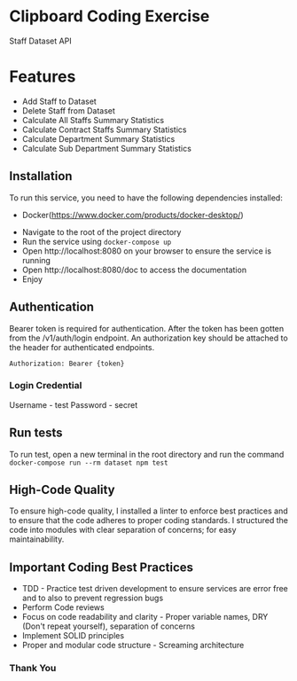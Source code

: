 # Clipboard Coding Exercise

Staff Dataset API

# Features

- Add Staff to Dataset
- Delete Staff from Dataset
- Calculate All Staffs Summary Statistics
- Calculate Contract Staffs Summary Statistics
- Calculate Department Summary Statistics
- Calculate Sub Department Summary Statistics

## Installation

To run this service, you need to have the following dependencies installed:

- Docker(https://www.docker.com/products/docker-desktop/)

* Navigate to the root of the project directory
* Run the service using `docker-compose up`
* Open http://localhost:8080 on your browser to ensure the service is running
* Open http://localhost:8080/doc to access the documentation
* Enjoy

## Authentication
Bearer token is required for authentication. After the token has been gotten from the /v1/auth/login endpoint. An authorization key should be attached to the header for authenticated endpoints.

```
Authorization: Bearer {token}

```

### Login Credential
Username - test
Password - secret

## Run tests
To run test, open a new terminal in the root directory and run the command `docker-compose run --rm dataset npm test`

## High-Code Quality
To ensure high-code quality, I installed a linter to enforce best practices and to ensure that the code adheres to proper coding standards.
I structured the code into modules with clear separation of concerns; for easy maintainability.

## Important Coding Best Practices
- TDD - Practice test driven development to ensure services are error free and to also to prevent regression bugs
- Perform Code reviews
- Focus on code readability and clarity - Proper variable names, DRY (Don't repeat yourself), separation of concerns
- Implement SOLID principles
- Proper and modular code structure - Screaming architecture

### Thank You